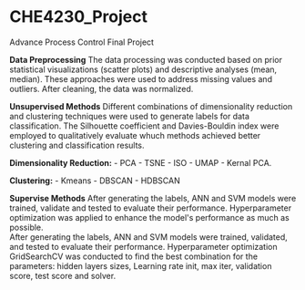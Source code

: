 # CHE4230_Project
Advance Process Control Final Project<br>

**Data Preprocessing**
The data processing was conducted based on prior statistical visualizations (scatter plots) and descriptive analyses (mean, median). These approaches were used to address missing values and outliers. After cleaning, the data was normalized.

**Unsupervised Methods** 
Different combinations of dimensionality reduction and clustering techniques were used to generate labels for data classification. The Silhouette coefficient and Davies-Bouldin index were employed to qualitatively evaluate whuch methods achieved better clustering and classification results.<br>

  **Dimensionality Reduction:**
    - PCA
    - TSNE
    - ISO
    - UMAP
    - Kernal PCA.<br>

  **Clustering:**
    - Kmeans
    - DBSCAN
    - HDBSCAN <br>

**Supervise Methods**
After generating the labels, ANN and SVM models were trained, validate and tested to evaluate their performance. Hyperparameter optimization was applied to enhance the model's performance as much as possible.<br> 
After generating the labels, ANN and SVM models were trained, validated, and tested to evaluate their performance. Hyperparameter optimization GridSearchCV was conducted to find the best combination for the parameters: hidden layers sizes, Learning rate init, max iter, validation score, test score and solver.
